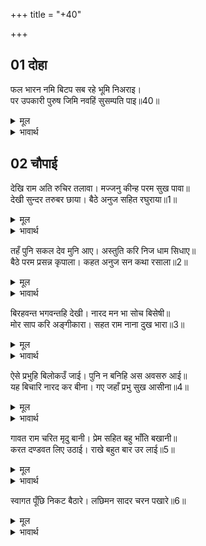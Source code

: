 +++
title = "+40"

+++


## 01 दोहा
फल भारन नमि बिटप सब रहे भूमि निअराइ।  
पर उपकारी पुरुष जिमि नवहिं सुसम्पति पाइ॥40॥  

<details><summary>मूल</summary>

फल भारन नमि बिटप सब रहे भूमि निअराइ।  
पर उपकारी पुरुष जिमि नवहिं सुसम्पति पाइ॥40॥  
</details>

<details><summary>भावार्थ</summary>

 फलों के बोझ से झुककर सारे वृक्ष पृथ्वी के पास आ लगे हैं, जैसे परोपकारी पुरुष बडी सम्पत्ति पाकर (विनय से) झुक जाते हैं॥40॥  
</details>




## 02 चौपाई
देखि राम अति रुचिर तलावा। मज्जनु कीन्ह परम सुख पावा॥  
देखी सुन्दर तरुबर छाया। बैठे अनुज सहित रघुराया॥1॥  

<details><summary>मूल</summary>

देखि राम अति रुचिर तलावा। मज्जनु कीन्ह परम सुख पावा॥  
देखी सुन्दर तरुबर छाया। बैठे अनुज सहित रघुराया॥1॥  
</details>

<details><summary>भावार्थ</summary>

 श्री रामजी ने अत्यन्त सुन्दर तालाब देखकर स्नान किया और परम सुख पाया। एक सुन्दर उत्तम वृक्ष की छाया देखकर श्री रघुनाथजी छोटे भाई लक्ष्मणजी सहित बैठ गए॥1॥  
</details>

तहँ पुनि सकल देव मुनि आए। अस्तुति करि निज धाम सिधाए॥  
बैठे परम प्रसन्न कृपाला। कहत अनुज सन कथा रसाला॥2॥  

<details><summary>मूल</summary>

तहँ पुनि सकल देव मुनि आए। अस्तुति करि निज धाम सिधाए॥  
बैठे परम प्रसन्न कृपाला। कहत अनुज सन कथा रसाला॥2॥  
</details>

<details><summary>भावार्थ</summary>

 फिर वहाँ सब देवता और मुनि आए और स्तुति करके अपने-अपने धाम को चले गए। कृपालु श्री रामजी परम प्रसन्न बैठे हुए छोटे भाई लक्ष्मणजी से रसीली कथाएँ कह रहे हैं॥2॥  
</details>

बिरहवन्त भगवन्तहि देखी। नारद मन भा सोच बिसेषी॥  
मोर साप करि अङ्गीकारा। सहत राम नाना दुख भारा॥3॥  

<details><summary>मूल</summary>

बिरहवन्त भगवन्तहि देखी। नारद मन भा सोच बिसेषी॥  
मोर साप करि अङ्गीकारा। सहत राम नाना दुख भारा॥3॥  
</details>

<details><summary>भावार्थ</summary>

 भगवान्‌ को विरहयुक्त देखकर नारदजी के मन में विशेष रूप से सोच हुआ। (उन्होन्ने विचार किया कि) मेरे ही शाप को स्वीकार करके श्री रामजी नाना प्रकार के दुःखों का भार सह रहे हैं (दुःख उठा रहे हैं)॥3॥  
</details>

ऐसे प्रभुहि बिलोकउँ जाई। पुनि न बनिहि अस अवसरु आई॥  
यह बिचारि नारद कर बीना। गए जहाँ प्रभु सुख आसीना॥4॥  

<details><summary>मूल</summary>

ऐसे प्रभुहि बिलोकउँ जाई। पुनि न बनिहि अस अवसरु आई॥  
यह बिचारि नारद कर बीना। गए जहाँ प्रभु सुख आसीना॥4॥  
</details>

<details><summary>भावार्थ</summary>

 ऐसे (भक्त वत्सल) प्रभु को जाकर देखूँ। फिर ऐसा अवसर न बन आवेगा। यह विचार कर नारदजी हाथ में वीणा लिए हुए वहाँ गए, जहाँ प्रभु सुखपूर्वक बैठे हुए थे॥4॥  
</details>

गावत राम चरित मृदु बानी। प्रेम सहित बहु भाँति बखानी॥  
करत दण्डवत लिए उठाई। राखे बहुत बार उर लाई॥5॥  

<details><summary>मूल</summary>

गावत राम चरित मृदु बानी। प्रेम सहित बहु भाँति बखानी॥  
करत दण्डवत लिए उठाई। राखे बहुत बार उर लाई॥5॥  
</details>

<details><summary>भावार्थ</summary>

 वे कोमल वाणी से प्रेम के साथ बहुत प्रकार से बखान-बखान कर रामचरित का गान कर (ते हुए चले आ) रहे थे। दण्डवत्‌ करते देखकर श्री रामचन्द्रजी ने नारदजी को उठा लिया और बहुत देर तक हृदय से लगाए रखा॥5॥  
</details>

स्वागत पूँछि निकट बैठारे। लछिमन सादर चरन पखारे॥6॥  

<details><summary>मूल</summary>

स्वागत पूँछि निकट बैठारे। लछिमन सादर चरन पखारे॥6॥  
</details>

<details><summary>भावार्थ</summary>

 फिर स्वागत (कुशल) पूछकर पास बैठा लिया। लक्ष्मणजी ने आदर के साथ उनके चरण धोए॥6॥  
</details>

